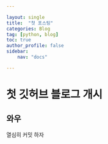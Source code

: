 ```yaml
---

layout: single
title:  "첫 포스팅"
categories: Blog
tag: [python, blog]
toc: true
author_profile: false
sidebar:
    nav: "docs"

---
```


# 첫 깃허브 블로그 개시
## 와우

열심히 커밋 하자
